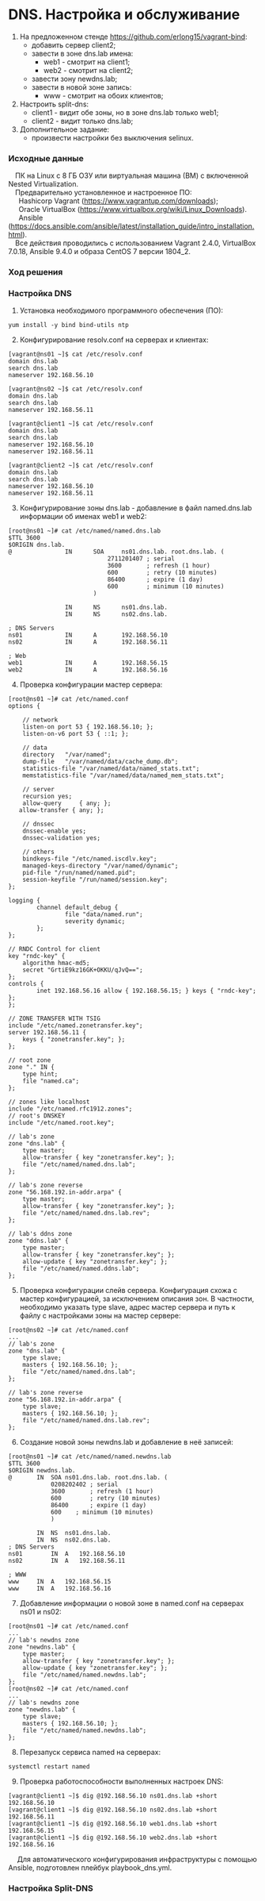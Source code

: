 # DNS. Настройка и обслуживание #
1. На предложенном стенде https://github.com/erlong15/vagrant-bind:
   - добавить сервер client2;
   - завести в зоне   dns.lab имена:
     - web1 - смотрит на client1;
     - web2 - смотрит на client2;
   - завести зону newdns.lab;
   - завести в новой зоне запись:
     - www - смотрит на обоих клиентов;
2. Настроить split-dns:
   - client1 - видит обе зоны, но в зоне dns.lab только web1;
   - client2 - видит только dns.lab;
3. Дополнительное задание:
   - произвести настройки без выключения selinux.
### Исходные данные ###
&ensp;&ensp;ПК на Linux c 8 ГБ ОЗУ или виртуальная машина (ВМ) с включенной Nested Virtualization.<br/>
&ensp;&ensp;Предварительно установленное и настроенное ПО:<br/>
&ensp;&ensp;&ensp;Hashicorp Vagrant (https://www.vagrantup.com/downloads);<br/>
&ensp;&ensp;&ensp;Oracle VirtualBox (https://www.virtualbox.org/wiki/Linux_Downloads).<br/>
&ensp;&ensp;&ensp;Ansible (https://docs.ansible.com/ansible/latest/installation_guide/intro_installation.html).<br/>
&ensp;&ensp;Все действия проводились с использованием Vagrant 2.4.0, VirtualBox 7.0.18, Ansible 9.4.0 и образа CentOS 7 версии 1804_2. <br/>
### Ход решения ###
### Настройка DNS ###
1. Установка необходимого программного обеспечения (ПО):
```shell
yum install -y bind bind-utils ntp
```
2. Конфигурирование resolv.conf на серверах и клиентах:
```shell
[vagrant@ns01 ~]$ cat /etc/resolv.conf
domain dns.lab
search dns.lab
nameserver 192.168.56.10

[vagrant@ns02 ~]$ cat /etc/resolv.conf 
domain dns.lab
search dns.lab
nameserver 192.168.56.11

[vagrant@client1 ~]$ cat /etc/resolv.conf 
domain dns.lab
search dns.lab
nameserver 192.168.56.10
nameserver 192.168.56.11

[vagrant@client2 ~]$ cat /etc/resolv.conf 
domain dns.lab
search dns.lab
nameserver 192.168.56.10
nameserver 192.168.56.11
```
3. Конфигурирование зоны dns.lab - добавление в файл named.dns.lab информации об именах web1 и web2:
```shell
[root@ns01 ~]# cat /etc/named/named.dns.lab
$TTL 3600
$ORIGIN dns.lab.
@               IN      SOA     ns01.dns.lab. root.dns.lab. (
                            2711201407 ; serial
                            3600       ; refresh (1 hour)
                            600        ; retry (10 minutes)
                            86400      ; expire (1 day)
                            600        ; minimum (10 minutes)
                        )

                IN      NS      ns01.dns.lab.
                IN      NS      ns02.dns.lab.

; DNS Servers
ns01            IN      A       192.168.56.10
ns02            IN      A       192.168.56.11

; Web
web1			IN		A		192.168.56.15
web2			IN		A		192.168.56.16
```
4. Проверка конфигурации мастер сервера:
```shell
[root@ns01 ~]# cat /etc/named.conf 
options {

    // network 
	listen-on port 53 { 192.168.56.10; };
	listen-on-v6 port 53 { ::1; };

    // data
	directory 	"/var/named";
	dump-file 	"/var/named/data/cache_dump.db";
	statistics-file "/var/named/data/named_stats.txt";
	memstatistics-file "/var/named/data/named_mem_stats.txt";

    // server
	recursion yes;
	allow-query     { any; };
   allow-transfer { any; };
    
    // dnssec
	dnssec-enable yes;
	dnssec-validation yes;

    // others
	bindkeys-file "/etc/named.iscdlv.key";
	managed-keys-directory "/var/named/dynamic";
	pid-file "/run/named/named.pid";
	session-keyfile "/run/named/session.key";
};

logging {
        channel default_debug {
                file "data/named.run";
                severity dynamic;
        };
};

// RNDC Control for client
key "rndc-key" {
    algorithm hmac-md5;
    secret "GrtiE9kz16GK+OKKU/qJvQ==";
};
controls {
        inet 192.168.56.16 allow { 192.168.56.15; } keys { "rndc-key"; }; 
};

// ZONE TRANSFER WITH TSIG
include "/etc/named.zonetransfer.key"; 
server 192.168.56.11 {
    keys { "zonetransfer.key"; };
};

// root zone
zone "." IN {
	type hint;
	file "named.ca";
};

// zones like localhost
include "/etc/named.rfc1912.zones";
// root's DNSKEY
include "/etc/named.root.key";

// lab's zone
zone "dns.lab" {
    type master;
    allow-transfer { key "zonetransfer.key"; };
    file "/etc/named/named.dns.lab";
};

// lab's zone reverse
zone "56.168.192.in-addr.arpa" {
    type master;
    allow-transfer { key "zonetransfer.key"; };
    file "/etc/named/named.dns.lab.rev";
};

// lab's ddns zone
zone "ddns.lab" {
    type master;
    allow-transfer { key "zonetransfer.key"; };
    allow-update { key "zonetransfer.key"; };
    file "/etc/named/named.ddns.lab";
};
```
5. Проверка конфигурации слейв сервера. Конфигурация схожа с мастер конфигурацией, за исключением описания зон. В частности, необходимо указать type slave, адрес мастер сервера и путь к файлу с настройками зоны на мастер сервере:
```shell
[root@ns02 ~]# cat /etc/named.conf
...
// lab's zone
zone "dns.lab" {
    type slave;
    masters { 192.168.56.10; };
    file "/etc/named/named.dns.lab";
};

// lab's zone reverse
zone "56.168.192.in-addr.arpa" {
    type slave;
    masters { 192.168.56.10; };
    file "/etc/named/named.dns.lab.rev";
};
```
6. Создание новой зоны newdns.lab и добавление в неё записей:
```shell
[root@ns01 ~]# cat /etc/named/named.newdns.lab 
$TTL 3600
$ORIGIN newdns.lab.
@		IN	SOA	ns01.dns.lab. root.dns.lab. (
			0208202402 ; serial
			3600       ; refresh (1 hour)
			600        ; retry (10 minutes)
			86400      ; expire (1 day)
			600	   ; minimum (10 minutes) 
			)

		IN 	NS	ns01.dns.lab.
		IN 	NS	ns02.dns.lab.
; DNS Servers
ns01		IN	A	192.168.56.10
ns02		IN	A	192.168.56.11

; WWW
www		IN	A	192.168.56.15
www		IN	A	192.168.56.16 
```
7. Добавление информации о новой зоне в named.conf на серверах ns01 и ns02:
```shell
[root@ns01 ~]# cat /etc/named.conf 
...
// lab's newdns zone
zone "newdns.lab" {
    type master;
    allow-transfer { key "zonetransfer.key"; };
    allow-update { key "zonetransfer.key"; };
    file "/etc/named/named.newdns.lab";
};
[root@ns02 ~]# cat /etc/named.conf
...
// lab's newdns zone
zone "newdns.lab" {
    type slave;
    masters { 192.168.56.10; };
    file "/etc/named/named.newdns.lab";
};
```
8. Перезапуск сервиса named на серверах:
```shell
systemctl restart named
```
9. Проверка работоспособности выполненных настроек DNS:
```shell
[vagrant@client1 ~]$ dig @192.168.56.10 ns01.dns.lab +short
192.168.56.10
[vagrant@client1 ~]$ dig @192.168.56.10 ns02.dns.lab +short
192.168.56.11
[vagrant@client1 ~]$ dig @192.168.56.10 web1.dns.lab +short
192.168.56.15
[vagrant@client1 ~]$ dig @192.168.56.10 web2.dns.lab +short
192.168.56.16
```
&ensp;&ensp; Для автоматического конфигурирования инфраструктуры с помощью Ansible, подготовлен плейбук playbook_dns.yml.
### Настройка Split-DNS ### 



